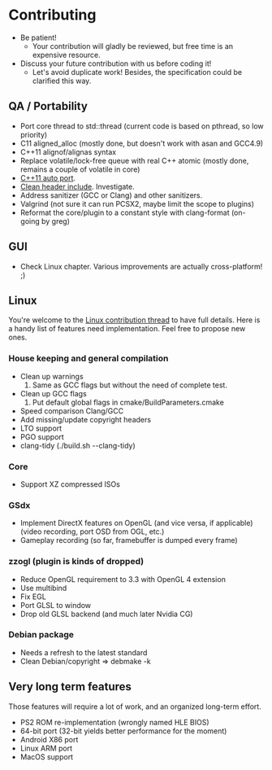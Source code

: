 # Contributing

* Be patient!
  * Your contribution will gladly be reviewed, but free time is an expensive resource.
* Discuss your future contribution with us before coding it!
  * Let's avoid duplicate work! Besides, the specification could be clarified this way.

## QA / Portability

* Port core thread to std::thread (current code is based on pthread, so low priority) 
* C11 aligned_alloc (mostly done, but doesn't work with asan and GCC4.9)
* C++11 alignof/alignas syntax
* Replace volatile/lock-free queue with real C++ atomic (mostly done, remains a couple of volatile in core)
* [C++11 auto port](https://clang.llvm.org/extra/clang-modernize.html).
* [Clean header include](https://github.com/include-what-you-use/include-what-you-use). Investigate.
* Address sanitizer (GCC or Clang) and other sanitizers.
* Valgrind (not sure it can run PCSX2, maybe limit the scope to plugins)
* Reformat the core/plugin to a constant style with clang-format (on-going by greg)

## GUI

* Check Linux chapter. Various improvements are actually cross-platform! ;)

## Linux

You're welcome to the [Linux contribution thread](https://forums.pcsx2.net/Thread-Areas-of-interest-for-new-linux-developers) to have full details. Here is a handy list of features need implementation. Feel free to propose new ones.

### House keeping and general compilation

* Clean up warnings
  1. Same as GCC flags but without the need of complete test.
* Clean up GCC flags
  1. Put default global flags in cmake/BuildParameters.cmake
* Speed comparison Clang/GCC
* Add missing/update copyright headers
* LTO support
* PGO support
* clang-tidy (./build.sh --clang-tidy)

### Core

* Support XZ compressed ISOs

### GSdx

* Implement DirectX features on OpenGL (and vice versa, if applicable)(video recording, port OSD from OGL, etc.) 
* Gameplay recording (so far, framebuffer is dumped every frame)

### zzogl (plugin is kinds of dropped)

* Reduce OpenGL requirement to 3.3 with OpenGL 4 extension
* Use multibind
* Fix EGL
* Port GLSL to window
* Drop old GLSL backend (and much later Nvidia CG)

### Debian package

* Needs a refresh to the latest standard
* Clean Debian/copyright => debmake -k

## Very long term features

Those features will require a lot of work, and an organized long-term effort.
* PS2 ROM re-implementation (wrongly named HLE BIOS)
* 64-bit port (32-bit yields better performance for the moment)
* Android X86 port
* Linux ARM port
* MacOS support
